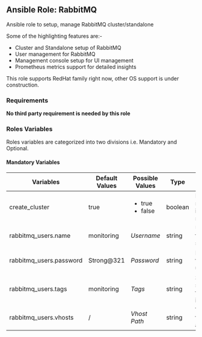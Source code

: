 ## Ansible Role: RabbitMQ

Ansible role to setup, manage RabbitMQ cluster/standalone

Some of the highlighting features are:-

  - Cluster and Standalone setup of RabbitMQ
  - User management for RabbitMQ
  - Management console setup for UI management
  - Prometheus metrics support for detailed insights

This role supports RedHat family right now, other OS support is under construction.

### Requirements

**No third party requirement is needed by this role**

### Roles Variables

Roles variables are categorized into two divisions i.e. Mandatory and Optional.

#### Mandatory Variables

|**Variables**|**Default Values**|**Possible Values**|**Type**|**Description**|
|-------------|------------------|-------------------|--------|---------------|
| create_cluster | true | <ul><li>true</li><li>false</li></ul> | boolean | RabbitMQ setup mode is cluster or standalone |
| rabbitmq_users.name | monitoring | *Username* | string | Username for rabbitmq setup |
| rabbitmq_users.password | Strong@321 | *Password* | string | Password for rabbitmq username |
| rabbitmq_users.tags | monitoring | *Tags* | string | Some special tags for identification |
| rabbitmq_users.vhosts | / | *Vhost Path* | string | Vhost path for user access |

